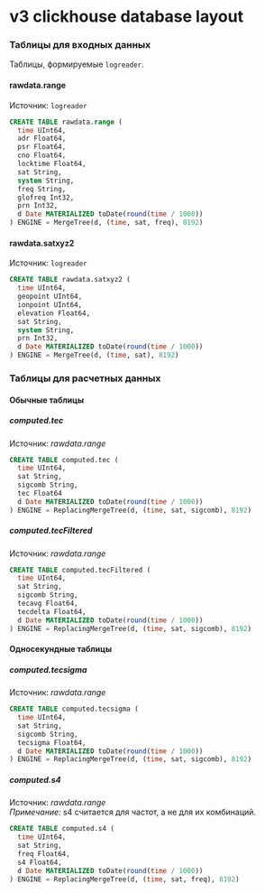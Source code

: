 v3 clickhouse database layout
=============================

### Таблицы для входных данных

Таблицы, формируемые `logreader`.

#### rawdata.range

Источник: `logreader`  

```sql
CREATE TABLE rawdata.range (
  time UInt64,
  adr Float64,
  psr Float64,
  cno Float64,
  locktime Float64,
  sat String,
  system String,
  freq String,
  glofreq Int32,
  prn Int32,
  d Date MATERIALIZED toDate(round(time / 1000))
) ENGINE = MergeTree(d, (time, sat, freq), 8192)
```

#### rawdata.satxyz2

Источник: `logreader`  

```sql
CREATE TABLE rawdata.satxyz2 (
  time UInt64,
  geopoint UInt64,
  ionpoint UInt64,
  elevation Float64,
  sat String,
  system String,
  prn Int32,
  d Date MATERIALIZED toDate(round(time / 1000))
) ENGINE = MergeTree(d, (time, sat), 8192)
```

### Таблицы для расчетных данных

#### Обычные таблицы

##### computed.tec

Источник: *rawdata.range*  

```sql
CREATE TABLE computed.tec (
  time UInt64,
  sat String,
  sigcomb String,
  tec Float64
  d Date MATERIALIZED toDate(round(time / 1000))
) ENGINE = ReplacingMergeTree(d, (time, sat, sigcomb), 8192)
```

##### computed.tecFiltered

Источник: *rawdata.range*  

```sql
CREATE TABLE computed.tecFiltered (
  time UInt64,
  sat String,
  sigcomb String,
  tecavg Float64,
  tecdelta Float64,
  d Date MATERIALIZED toDate(round(time / 1000))
) ENGINE = ReplacingMergeTree(d, (time, sat, sigcomb), 8192)
```

#### Односекундные таблицы

##### computed.tecsigma

Источник: *rawdata.range*  

```sql
CREATE TABLE computed.tecsigma (
  time UInt64,
  sat String,
  sigcomb String,
  tecsigma Float64,
  d Date MATERIALIZED toDate(round(time / 1000))
) ENGINE = ReplacingMergeTree(d, (time, sat, sigcomb), 8192)
```

##### computed.s4

Источник: *rawdata.range*  
*Примечание:* s4 считается для частот, а не для их комбинаций.  

```sql
CREATE TABLE computed.s4 (
  time UInt64,
  sat String,
  freq Float64,
  s4 Float64,
  d Date MATERIALIZED toDate(round(time / 1000))
) ENGINE = ReplacingMergeTree(d, (time, sat, freq), 8192)
```

